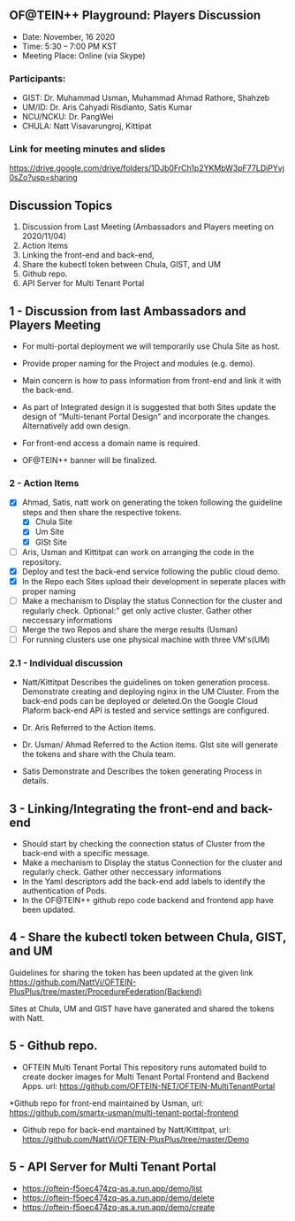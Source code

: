 ## OF@TEIN++ Playground: Players Discussion

* Date: November, 16 2020 
* Time: 5:30 – 7:00 PM KST
* Meeting Place: Online (via Skype)

### Participants:

*	GIST: 		Dr. Muhammad Usman, Muhammad Ahmad Rathore, Shahzeb
*	UM/ID: 		Dr. Aris Cahyadi Risdianto, Satis Kumar
* NCU/NCKU: Dr. PangWei
*	CHULA: 		Natt Visavarungroj, Kittipat


### Link for meeting minutes and slides
https://drive.google.com/drive/folders/1DJb0FrCh1p2YKMbW3pF77LDiPYvj0sZo?usp=sharing

## Discussion Topics


1. Discussion from Last Meeting (Ambassadors and Players meeting on 2020/11/04)
1. Action Items
1. Linking the front-end and back-end,
1. Share the kubectl token between Chula, GIST, and UM 
1. Github repo. 
1.  API Server for Multi Tenant Portal



## 1 - Discussion from last Ambassadors and Players Meeting

* For multi-portal deployment we will temporarily use Chula Site as host.

* Provide proper naming for the Project and modules (e.g. demo).

* Main concern is how to pass information from front-end and link it with the back-end.

* As part of Integrated design it is suggested that both Sites update the design of “Multi-tenant Portal Design” and incorporate the changes. Alternatively add own design.

* For front-end access a domain name is required.

* OF@TEIN++ banner will be finalized.

### 2 - Action Items

- [X] Ahmad, Satis, natt work on generating the token following the guideline steps and then share the respective tokens. 
    - [X] Chula Site
    - [X] Um Site
    - [X] GISt Site
- [ ] Aris, Usman and Kittitpat can work on arranging the code in the repository.
- [X] Deploy and test the back-end service following the public cloud demo.
- [X] In the Repo each Sites upload their development in seperate places with proper naming
- [ ] Make a mechanism to Display the status Connection for the cluster and regularly check. Optional:" get only active cluster. Gather other neccessary informations
- [ ] Merge the two Repos and share the merge results (Usman)
- [ ] For running clusters use one physical machine with three VM's(UM)

### 2.1 - Individual discussion

* Natt/Kittitpat
Describes the guidelines on token generation process. Demonstrate creating and deploying nginx in the UM Cluster. From the back-end pods can be deployed or deleted.On the Google Cloud Plaform back-end API is tested and service settings are configured. 

* Dr. Aris
Referred to the Action items. 

* Dr. Usman/ Ahmad
Referred to the Action items. GIst site will generate the tokens and share with the Chula team.
* Satis
 Demonstrate and Describes the token generating Process in details.

## 3 - Linking/Integrating the front-end and back-end

- Should start by checking the connection status of Cluster from the back-end with a specific message. 
- Make a mechanism to Display the status Connection for the cluster and regularly check. Gather other neccessary informations
- In the Yaml descriptors add the back-end add labels to identify the authentication of Pods. 
- In the OF@TEIN++ github repo code backend and frontend app have been updated.


## 4 - Share the kubectl token between Chula, GIST, and UM 

Guidelines for sharing the token has been updated at the given link
https://github.com/NattVi/OFTEIN-PlusPlus/tree/master/ProcedureFederation(Backend)

Sites at Chula, UM and GIST have have ganerated and shared the tokens with Natt. 


## 5 - Github repo. 

* OFTEIN Multi Tenant Portal
This repository runs automated build to create docker images for Multi Tenant Portal Frontend and Backend Apps.
url: https://github.com/OFTEIN-NET/OFTEIN-MultiTenantPortal

*Github repo for front-end maintained by Usman, url: https://github.com/smartx-usman/multi-tenant-portal-frontend

* Github repo for back-end  mantained by Natt/Kittitpat, url: https://github.com/NattVi/OFTEIN-PlusPlus/tree/master/Demo


## 5 - API Server for Multi Tenant Portal
* https://oftein-f5oec474zq-as.a.run.app/demo/list
* https://oftein-f5oec474zq-as.a.run.app/demo/delete
* https://oftein-f5oec474zq-as.a.run.app/demo/create





